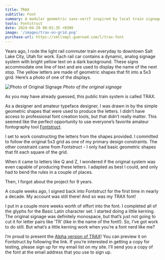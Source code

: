 ```yaml
---
title: TRAX
subtitle: Font
summary: A modular geometric sans-serif inspired by local train signage.
tools: Fontstruct
date: 2024-04-20 08:01:35 +0300
image: '/images/trax-on-grid.png'
purchase-url: https://smllsmpl.gumroad.com/l/trax-font
---
```


Years ago, I rode the light rail commuter train everyday to downtown Salt Lake City, Utah for work. Each rail car contains a dynamic, analog signage system with bright yellow text on a dark background. These signs accommodate one line of text and are used to display the name of the next stop. The yellow letters are made of geometric shapes that fit into a 5x3 grid. Here’s a photo of one of the displays.

![Photo of Original Signage]({{site.baseurl}}/images/trax-signage-photo.jpeg)
*Photo of the original signage*

As you may have already guessed, this public train system is called TRAX. 

As a designer and amateur typeface designer, I was drawn in by the simple geometric shapes that were used to produce the letters. I didn’t have access to professional font creation tools, but that didn’t really matter. This seemed like the perfect opportunity to use everyone’s favorite amateur fontography tool [Fontstruct](https://fontstruct.com). 

I set to work constructing the letters from the shapes provided. I committed to follow the original 5x3 grid as one of my primary design constraints. The other constraint came from Fontstruct - I only had basic geometric shapes that fit each square of the grid.

When it came to letters like Q and Z, I wondered if the original system was even capable of producing these letters. I adapted as best I could, and only had to bend the rules in a couple of places. 

Then, I forgot about the project for 9 years.

A couple weeks ago, I signed back into Fontstruct for the first time in nearly a decade. My account was still there! And so was my TRAX font!

I put in a couple more weeks worth of effort into the font. I completed all of the glyphs for the Basic Latin character set. I started doing a little kerning. The original signage was definitely monospace, but that’s just not going to cut it for letter pairs like ‘TR’ (like in the name of the font!). So, I’ve got work to do still. But what’s a little kerning work when you’re a font nerd like me?

I’m proud to present the [Alpha version of TRAX](https://fontstruct.com/fontstructions/show/1173066/trax_7)! You can preview it on Fontstruct by following the link. If you’re interested in getting a copy for testing, please sign up for my email list on my site. I’ll send you a copy of the font at the email address that you use to sign up.